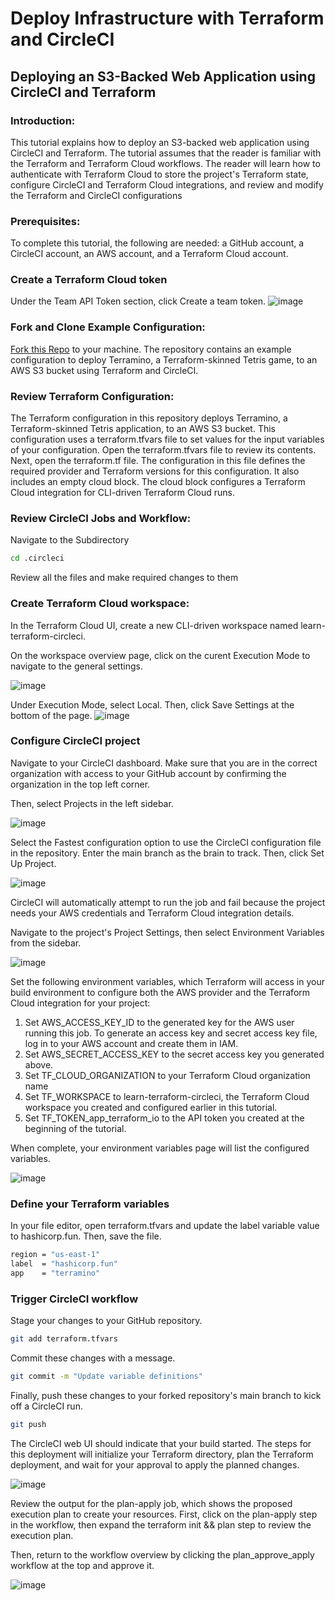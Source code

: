 # Deploy Infrastructure with Terraform and CircleCI

## Deploying an S3-Backed Web Application using CircleCI and Terraform

### Introduction:
This tutorial explains how to deploy an S3-backed web application using CircleCI and Terraform. The tutorial assumes that the reader is familiar with the Terraform and Terraform Cloud workflows. The reader will learn how to authenticate with Terraform Cloud to store the project's Terraform state, configure CircleCI and Terraform Cloud integrations, and review and modify the Terraform and CircleCI configurations

### Prerequisites:
To complete this tutorial, the following are needed: a GitHub account, a CircleCI account, an AWS account, and a Terraform Cloud account.

### Create a Terraform Cloud token

Under the Team API Token section, click Create a team token.
![image](https://user-images.githubusercontent.com/98816965/235306131-94e697cc-938c-4541-9b55-248e3b83a53d.png)
 
### Fork and Clone Example Configuration:

[Fork this Repo](https://github.com/hashicorp/learn-terraform-circleci.git) to your machine. The repository contains an example configuration to deploy Terramino, a Terraform-skinned Tetris game, to an AWS S3 bucket using Terraform and CircleCI.

### Review Terraform Configuration:
The Terraform configuration in this repository deploys Terramino, a Terraform-skinned Tetris application, to an AWS S3 bucket.
This configuration uses a terraform.tfvars file to set values for the input variables of your configuration. Open the terraform.tfvars file to review its contents.
Next, open the terraform.tf file. The configuration in this file defines the required provider and Terraform versions for this configuration. It also includes an empty cloud block.
The cloud block configures a Terraform Cloud integration for CLI-driven Terraform Cloud runs.

### Review CircleCI Jobs and Workflow:

Navigate to the Subdirectory
```bash
cd .circleci
```
Review all the files and make required changes to them

### Create Terraform Cloud workspace:
In the Terraform Cloud UI, create a new CLI-driven workspace named learn-terraform-circleci.

On the workspace overview page, click on the curent Execution Mode to navigate to the general settings.

![image](https://user-images.githubusercontent.com/98816965/235306661-3020ad79-5d78-4baa-9f75-723d1ed02a31.png)

Under Execution Mode, select Local. Then, click Save Settings at the bottom of the page.
![image](https://user-images.githubusercontent.com/98816965/235306670-f2ab43c0-a3a8-4a15-a254-c3493373d157.png)

### Configure CircleCI project

Navigate to your CircleCI dashboard. Make sure that you are in the correct organization with access to your GitHub account by confirming the organization in the top left corner.

Then, select Projects in the left sidebar.

![image](https://user-images.githubusercontent.com/98816965/235306706-76cf7737-1e88-4c30-8956-9dea2dd8a270.png)

Select the Fastest configuration option to use the CircleCI configuration file in the repository. Enter the main branch as the brain to track. Then, click Set Up Project.

![image](https://user-images.githubusercontent.com/98816965/235306718-a77cd010-fffd-4baa-8cc7-fd2eb03ebaf3.png)


CircleCI will automatically attempt to run the job and fail because the project needs your AWS credentials and Terraform Cloud integration details.

Navigate to the project's Project Settings, then select Environment Variables from the sidebar.

![image](https://user-images.githubusercontent.com/98816965/235306725-3061777c-3495-4b87-9723-c9d5fb9fbf87.png)


Set the following environment variables, which Terraform will access in your build environment to configure both the AWS provider and the Terraform Cloud integration for your project:

1. Set AWS_ACCESS_KEY_ID to the generated key for the AWS user running this job. To generate an access key and secret access key file, log in to your AWS account and create them in IAM.
2. Set AWS_SECRET_ACCESS_KEY to the secret access key you generated above.
3. Set TF_CLOUD_ORGANIZATION to your Terraform Cloud organization name
4. Set TF_WORKSPACE to learn-terraform-circleci, the Terraform Cloud workspace you created and configured earlier in this tutorial.
5. Set TF_TOKEN_app_terraform_io to the API token you created at the beginning of the tutorial.

When complete, your environment variables page will list the configured variables.

![image](https://user-images.githubusercontent.com/98816965/235306782-4b9340ba-ecff-4cbc-91db-841798386c10.png)

### Define your Terraform variables

In your file editor, open terraform.tfvars and update the label variable value to hashicorp.fun. Then, save the file.

```bash
region = "us-east-1"
label  = "hashicorp.fun"
app    = "terramino"
```

### Trigger CircleCI workflow
Stage your changes to your GitHub repository.
```bash
git add terraform.tfvars
```
Commit these changes with a message.
```bash
git commit -m "Update variable definitions"
```
Finally, push these changes to your forked repository's main branch to kick off a CircleCI run.
```bash
git push
```
The CircleCI web UI should indicate that your build started. The steps for this deployment will initialize your Terraform directory, plan the Terraform deployment, and wait for your approval to apply the planned changes.

![image](https://user-images.githubusercontent.com/98816965/235306911-f71e2b88-c5b2-4d01-a83e-f17c86b5d962.png)


Review the output for the plan-apply job, which shows the proposed execution plan to create your resources. First, click on the plan-apply step in the workflow, then expand the terraform init && plan step to review the execution plan.

Then, return to the workflow overview by clicking the plan_approve_apply workflow at the top and approve it.

![image](https://user-images.githubusercontent.com/98816965/235306934-22ac8073-5900-4c83-aba8-a558e9634580.png)



